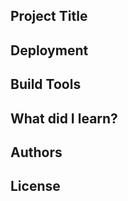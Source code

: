 ## Project Title 

## Deployment

## Build Tools

## What did I learn? 

## Authors 

## License 


